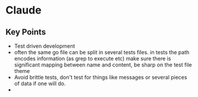 # Claude


## Key Points

- Test driven development
- often the same go file can be split in several tests files. in tests the
path encodes information (as grep to execute etc) make sure there is
significant mapping between name and content, be sharp on the test file theme
- Avoid brittle tests, don't test for things like messages or several pieces of
  data if one will do.
- 
